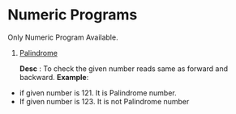 ﻿# Numeric Programs
Only Numeric Program Available.

1. [Palindrome](https://github.com/devsantosh1502/Src/blob/master/LogicalPrograms/NumberPrograms/PalindromeProgram.cs)

   **Desc** : To check the given number reads same as forward and backward.
**Example**: 
* if given number is 121. It is Palindrome number.
* If given number is 123. It is not Palindrome number

             

